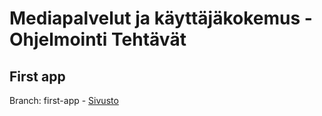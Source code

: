 # Mediapalvelut ja käyttäjäkokemus - Ohjelmointi Tehtävät

## First app 
Branch: first-app - 
[Sivusto](http://users.metropolia.fi/~olivero/react-project/)
